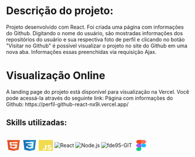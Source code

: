 <h1>Descrição do projeto:</h1>
Projeto desenvolvido com React. Foi criada uma página com informações do Github. Digitando o nome do usuário, são mostradas informações dos repositórios do usuário e sua respectiva foto de perfil e clicando no botão "Visitar no Github" é possível visualizar o projeto no site do Github em uma nova aba. Informações essas preenchidas via requisição Ajax.

<h1>Visualização Online</h1>
A landing page do projeto está disponível para visualização na Vercel. Você pode acessá-la através do seguinte link:
Página com informações do Github: https://perfil-github-react-nx9i.vercel.app/

## Skills utilizadas:
<div style="display: inline_block"><br>
  <img align="center" alt="HTML" height="30" width="40" src="https://raw.githubusercontent.com/devicons/devicon/master/icons/html5/html5-original.svg">
  <img align="center" alt="CSS" height="30" width="40" src="https://raw.githubusercontent.com/devicons/devicon/master/icons/css3/css3-original.svg">
  <img align="center" alt="Js" height="30" width="40" src="https://raw.githubusercontent.com/devicons/devicon/master/icons/javascript/javascript-plain.svg">
  <img align="center" alt="React" height="35" width="40" src="https://upload.wikimedia.org/wikipedia/commons/thumb/a/a7/React-icon.svg/512px-React-icon.svg.png?20220125121207">
  <img align="center" alt="Node.js" height="40" width="50" src="https://uploads-ssl.webflow.com/62038ffc9cd2db4558e3c7b7/624319b5bc3e1131e71293c4_node.svg">
  <img align="center" alt="fde95-GIT" height="30" width="40" src="https://cdn.jsdelivr.net/gh/devicons/devicon/icons/git/git-original.svg">
  <img align="center" alt="Figma" height="30" width="40" src="https://raw.githubusercontent.com/devicons/devicon/master/icons/figma/figma-original.svg">
